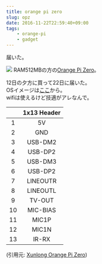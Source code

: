 ```yaml
---
title: orange pi zero
slug: opz
date: 2016-11-22T22:59:40+09:00
tags:
    - orange-pi
    - gadget
---
```

届いた。

![](/img/161122.jpg)
RAM512MBの方の[Orange Pi Zero](https://ja.aliexpress.com/store/product/New-Orange-Pi-Zero-H2-Quad-Core-Open-source-512MB-development-board-beyond-Raspberry-Pi/1553371_32761500374.html)。
<!--more-->

12日の夕方に買って22日に届いた。  
OSイメージは[ここ](https://www.armbian.com/orange-pi-zero/)から。  
wifiは使えるけど技適がアレなんで。  

||1x13 Header|
|:-:|:-:|
|1|5V|
|2|GND|
|3|USB-DM2|
|4|USB-DP2|
|5|USB-DM3|
|6|USB-DP2|
|7|LINEOUTR|
|8|LINEOUTL|
|9|TV-OUT|
|10|MIC-BIAS|
|11|MIC1P|
|12|MIC1N|
|13|IR-RX|

(引用元: [Xunlong Orange Pi Zero](//linux-sunxi.org/Xunlong_Orange_Pi_Zero#Expansion_Port))
